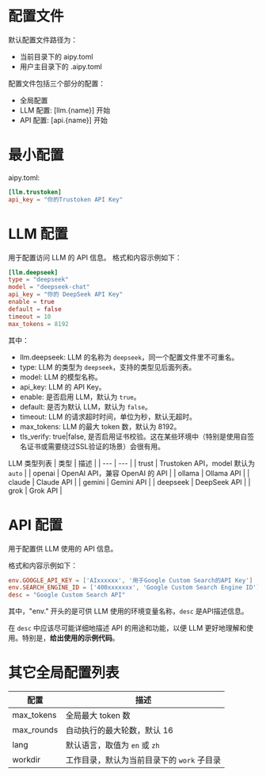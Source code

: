 # 配置文件

默认配置文件路径为：
- 当前目录下的 aipy.toml
- 用户主目录下的 .aipy.toml

配置文件包括三个部分的配置：
- 全局配置
- LLM 配置: [llm.{name}] 开始
- API 配置: [api.{name}] 开始

# 最小配置
aipy.toml:
```toml
[llm.trustoken]
api_key = "你的Trustoken API Key"
```

# LLM 配置
用于配置访问 LLM 的 API 信息。
格式和内容示例如下：
```toml
[llm.deepseek]
type = "deepseek"
model = "deepseek-chat"
api_key = "你的 DeepSeek API Key"
enable = true
default = false
timeout = 10
max_tokens = 8192
```

其中：
- llm.deepseek: LLM 的名称为 `deepseek`，同一个配置文件里不可重名。
- type: LLM 的类型为 `deepseek`，支持的类型见后面列表。
- model: LLM 的模型名称。
- api_key: LLM 的 API Key。
- enable: 是否启用 LLM，默认为 `true`。
- default: 是否为默认 LLM，默认为 `false`。
- timeout: LLM 的请求超时时间，单位为秒，默认无超时。
- max_tokens: LLM 的最大 token 数，默认为 8192。
- tls_verify: true|false, 是否启用证书校验。这在某些环境中（特别是使用自签名证书或需要绕过SSL验证的场景）会很有用。

LLM 类型列表
| 类型 | 描述 |
| --- | --- |
| trust | Trustoken API，model 默认为 `auto` |
| openai | OpenAI API，兼容 OpenAI 的 API |
| ollama | Ollama API |
| claude | Claude API |
| gemini | Gemini API |
| deepseek | DeepSeek API |
| grok | Grok API |

# API 配置
用于配置供 LLM 使用的 API 信息。

格式和内容示例如下：
```toml
env.GOOGLE_API_KEY = ['AIxxxxxx', '用于Google Custom Search的API Key']
env.SEARCH_ENGINE_ID = ['400xxxxxxx', 'Google Custom Search Engine ID']
desc = "Google Custom Search API"
```

其中，"env." 开头的是可供 LLM 使用的环境变量名称，`desc` 是API描述信息。

在 `desc` 中应该尽可能详细地描述 API 的用途和功能，以便 LLM 更好地理解和使用。特别是，**给出使用的示例代码**。

# 其它全局配置列表

| 配置 | 描述 |
| --- | --- |
| max_tokens | 全局最大 token 数 |
| max_rounds | 自动执行的最大轮数，默认 16 |
| lang | 默认语言，取值为 `en` 或 `zh` |
| workdir | 工作目录，默认为当前目录下的 `work` 子目录 |


